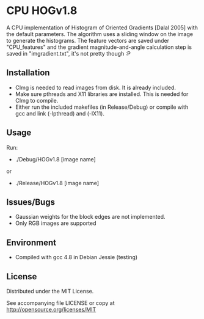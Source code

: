 # CPU HOGv1.8

A CPU implementation of Histogram of Oriented Gradients [Dalal 2005] with the default parameters. The algorithm uses a sliding window on the image to generate the histograms. The feature vectors are saved under "CPU_features" and the gradient magnitude-and-angle calculation step is saved in "imgradient.txt", it's not pretty though :P

## Installation
* CImg is needed to read images from disk. It is already included.
* Make sure pthreads and X11 libraries are installed. This is needed for CImg to compile.
* Either run the included makefiles (in Release/Debug) or compile with gcc and link (-lpthread) and (-lX11).

## Usage
Run:
* ./Debug/HOGv1.8 [image name]

 or
* ./Release/HOGv1.8 [image name]

## Issues/Bugs
* Gaussian weights for the block edges are not implemented.
* Only RGB images are supported

## Environment
* Compiled with gcc 4.8 in Debian Jessie (testing)

## License

Distributed under the MIT License.

See accompanying file LICENSE or copy at
http://opensource.org/licenses/MIT
